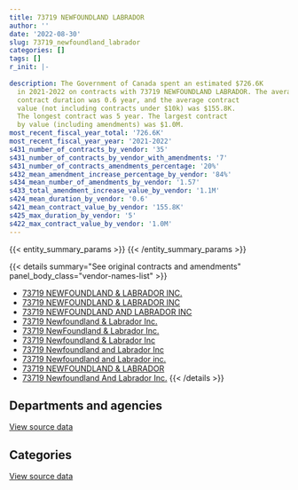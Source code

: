 ```yaml
---
title: 73719 NEWFOUNDLAND LABRADOR
author: ''
date: '2022-08-30'
slug: 73719_newfoundland_labrador
categories: []
tags: []
r_init: |-
  
description: The Government of Canada spent an estimated $726.6K
  in 2021-2022 on contracts with 73719 NEWFOUNDLAND LABRADOR. The average
  contract duration was 0.6 year, and the average contract
  value (not including contracts under $10k) was $155.8K.
  The longest contract was 5 year. The largest contract
  by value (including amendments) was $1.0M.
most_recent_fiscal_year_total: '726.6K'
most_recent_fiscal_year_year: '2021-2022'
s431_number_of_contracts_by_vendor: '35'
s431_number_of_contracts_by_vendor_with_amendments: '7'
s431_number_of_contracts_amendments_percentage: '20%'
s432_mean_amendment_increase_percentage_by_vendor: '84%'
s434_mean_number_of_amendments_by_vendor: '1.57'
s433_total_amendment_increase_value_by_vendor: '1.1M'
s424_mean_duration_by_vendor: '0.6'
s421_mean_contract_value_by_vendor: '155.8K'
s425_max_duration_by_vendor: '5'
s422_max_contract_value_by_vendor: '1.0M'
---
```


<script src="/rmarkdown-libs/htmlwidgets/htmlwidgets.js"></script>
<link href="/rmarkdown-libs/datatables-css/datatables-crosstalk.css" rel="stylesheet" />
<script src="/rmarkdown-libs/datatables-binding/datatables.js"></script>
<script src="/rmarkdown-libs/jquery/jquery-3.6.0.min.js"></script>
<link href="/rmarkdown-libs/dt-core-bootstrap/css/dataTables.bootstrap.min.css" rel="stylesheet" />
<link href="/rmarkdown-libs/dt-core-bootstrap/css/dataTables.bootstrap.extra.css" rel="stylesheet" />
<script src="/rmarkdown-libs/dt-core-bootstrap/js/jquery.dataTables.min.js"></script>
<script src="/rmarkdown-libs/dt-core-bootstrap/js/dataTables.bootstrap.min.js"></script>
<link href="/rmarkdown-libs/crosstalk/css/crosstalk.min.css" rel="stylesheet" />
<script src="/rmarkdown-libs/crosstalk/js/crosstalk.min.js"></script>
<script src="/rmarkdown-libs/htmlwidgets/htmlwidgets.js"></script>
<link href="/rmarkdown-libs/datatables-css/datatables-crosstalk.css" rel="stylesheet" />
<script src="/rmarkdown-libs/datatables-binding/datatables.js"></script>
<script src="/rmarkdown-libs/jquery/jquery-3.6.0.min.js"></script>
<link href="/rmarkdown-libs/dt-core-bootstrap/css/dataTables.bootstrap.min.css" rel="stylesheet" />
<link href="/rmarkdown-libs/dt-core-bootstrap/css/dataTables.bootstrap.extra.css" rel="stylesheet" />
<script src="/rmarkdown-libs/dt-core-bootstrap/js/jquery.dataTables.min.js"></script>
<script src="/rmarkdown-libs/dt-core-bootstrap/js/dataTables.bootstrap.min.js"></script>
<link href="/rmarkdown-libs/crosstalk/css/crosstalk.min.css" rel="stylesheet" />
<script src="/rmarkdown-libs/crosstalk/js/crosstalk.min.js"></script>

{{< entity_summary_params >}}
{{< /entity_summary_params >}}

{{< details summary="See original contracts and amendments" panel_body_class="vendor-names-list" >}}
- [73719 NEWFOUNDLAND & LABRADOR INC.](https://search.open.canada.ca/en/ct/?sort=contract_value_f%20desc&page=1&search_text=%2273719%20NEWFOUNDLAND%20%26%20LABRADOR%20INC.%22)
- [73719 NEWFOUNDLAND & LABRADOR INC](https://search.open.canada.ca/en/ct/?sort=contract_value_f%20desc&page=1&search_text=%2273719%20NEWFOUNDLAND%20%26%20LABRADOR%20INC%22)
- [73719 NEWFOUNDLAND AND LABRADOR INC](https://search.open.canada.ca/en/ct/?sort=contract_value_f%20desc&page=1&search_text=%2273719%20NEWFOUNDLAND%20AND%20LABRADOR%20INC%22)
- [73719 Newfoundland & Labrador Inc.](https://search.open.canada.ca/en/ct/?sort=contract_value_f%20desc&page=1&search_text=%2273719%20Newfoundland%20%26%20Labrador%20Inc.%22)
- [73719 NewFoundland & Labrador Inc.](https://search.open.canada.ca/en/ct/?sort=contract_value_f%20desc&page=1&search_text=%2273719%20NewFoundland%20%26%20Labrador%20Inc.%22)
- [73719 Newfoundland & Labrador Inc](https://search.open.canada.ca/en/ct/?sort=contract_value_f%20desc&page=1&search_text=%2273719%20Newfoundland%20%26%20Labrador%20Inc%22)
- [73719 Newfoundland and Labrador Inc](https://search.open.canada.ca/en/ct/?sort=contract_value_f%20desc&page=1&search_text=%2273719%20Newfoundland%20and%20Labrador%20Inc%22)
- [73719 Newfoundland and Labrador inc.](https://search.open.canada.ca/en/ct/?sort=contract_value_f%20desc&page=1&search_text=%2273719%20Newfoundland%20and%20Labrador%20inc.%22)
- [73719 NEWFOUNDLAND & LABRADOR](https://search.open.canada.ca/en/ct/?sort=contract_value_f%20desc&page=1&search_text=%2273719%20NEWFOUNDLAND%20%26%20LABRADOR%22)
- [73719 Newfoundland And Labrador Inc.](https://search.open.canada.ca/en/ct/?sort=contract_value_f%20desc&page=1&search_text=%2273719%20Newfoundland%20And%20Labrador%20Inc.%22)
{{< /details >}}

## Departments and agencies

<div id="htmlwidget-1" style="width:100%;height:auto;" class="datatables html-widget"></div>
<script type="application/json" data-for="htmlwidget-1">{"x":{"style":"bootstrap","filter":"none","vertical":false,"data":[["<a href=\"/departments/cic/\">Immigration, Refugees and Citizenship Canada<\/a>","<a href=\"/departments/csc-scc/\">Correctional Service of Canada<\/a>","<a href=\"/departments/csps-efpc/\">Canada School of Public Service<\/a>","<a href=\"/departments/dnd-mdn/\">National Defence<\/a>","<a href=\"/departments/elections/\">Elections Canada<\/a>","<a href=\"/departments/hc-sc/\">Health Canada<\/a>","<a href=\"/departments/pc/\">Parks Canada<\/a>","<a href=\"/departments/pwgsc-tpsgc/\">Public Services and Procurement Canada<\/a>"],[1246539.59,21042.15,null,408730.59,null,215082.06,122640.32,null],[null,17698.46,15688.14,553715.31,67493.5,209349.39,null,51435.95],[null,null,28207.74,119762.22,null,208777.4,null,null],[null,505236.33,12596.88,null,null,208777.4,null,null]],"container":"<table class=\"table table-striped table-hover row-border order-column display\">\n  <thead>\n    <tr>\n      <th>Department<\/th>\n      <th>2018-2019<\/th>\n      <th>2019-2020<\/th>\n      <th>2020-2021<\/th>\n      <th>2021-2022<\/th>\n    <\/tr>\n  <\/thead>\n<\/table>","options":{"order":[[4,"desc"]],"pageLength":10,"autoWidth":true,"columnDefs":[{"targets":1,"render":"function(data, type, row, meta) {\n    return type !== 'display' ? data : DTWidget.formatCurrency(data, \"$\", 2, 3, \",\", \".\", true, null);\n  }"},{"targets":2,"render":"function(data, type, row, meta) {\n    return type !== 'display' ? data : DTWidget.formatCurrency(data, \"$\", 2, 3, \",\", \".\", true, null);\n  }"},{"targets":3,"render":"function(data, type, row, meta) {\n    return type !== 'display' ? data : DTWidget.formatCurrency(data, \"$\", 2, 3, \",\", \".\", true, null);\n  }"},{"targets":4,"render":"function(data, type, row, meta) {\n    return type !== 'display' ? data : DTWidget.formatCurrency(data, \"$\", 2, 3, \",\", \".\", true, null);\n  }"},{"width":"16%","targets":[1,2,3,4]},{"className":"dt-right","targets":[1,2,3,4]}],"orderClasses":false}},"evals":["options.columnDefs.0.render","options.columnDefs.1.render","options.columnDefs.2.render","options.columnDefs.3.render"],"jsHooks":[]}</script>
<p class="text-right">
<a href="https://github.com/GoC-Spending/contracts-data/tree/main/data/out/vendors/73719_newfoundland_labrador/summary_by_fiscal_year_by_department.csv" class="source-data-link btn btn-link">View source data</a>
</p>

## Categories

<div id="htmlwidget-2" style="width:100%;height:auto;" class="datatables html-widget"></div>
<script type="application/json" data-for="htmlwidget-2">{"x":{"style":"bootstrap","filter":"none","vertical":false,"data":[["<a href=\"/categories/other/\">(Other)<\/a>","<a href=\"/categories/facilities_and_construction/\">Facilities and construction<\/a>","<a href=\"/categories/office_management/\">Office management<\/a>","<a href=\"/categories/professional_services/\">Professional services<\/a>","<a href=\"/categories/industrial_products_and_services/\">Industrial products and services<\/a>","<a href=\"/categories/human_capital/\">Human capital<\/a>"],[295619.42,66450.94,46660.23,1605304.12,null,null],[null,465196.81,207447.95,227047.86,null,15688.14],[null,119762.22,null,208777.4,null,28207.74],[null,null,null,208777.4,505236.33,12596.88]],"container":"<table class=\"table table-striped table-hover row-border order-column display\">\n  <thead>\n    <tr>\n      <th>Category<\/th>\n      <th>2018-2019<\/th>\n      <th>2019-2020<\/th>\n      <th>2020-2021<\/th>\n      <th>2021-2022<\/th>\n    <\/tr>\n  <\/thead>\n<\/table>","options":{"order":[[4,"desc"]],"dom":"t","pageLength":30,"autoWidth":true,"columnDefs":[{"targets":1,"render":"function(data, type, row, meta) {\n    return type !== 'display' ? data : DTWidget.formatCurrency(data, \"$\", 2, 3, \",\", \".\", true, null);\n  }"},{"targets":2,"render":"function(data, type, row, meta) {\n    return type !== 'display' ? data : DTWidget.formatCurrency(data, \"$\", 2, 3, \",\", \".\", true, null);\n  }"},{"targets":3,"render":"function(data, type, row, meta) {\n    return type !== 'display' ? data : DTWidget.formatCurrency(data, \"$\", 2, 3, \",\", \".\", true, null);\n  }"},{"targets":4,"render":"function(data, type, row, meta) {\n    return type !== 'display' ? data : DTWidget.formatCurrency(data, \"$\", 2, 3, \",\", \".\", true, null);\n  }"},{"width":"16%","targets":[1,2,3,4]},{"className":"dt-right","targets":[1,2,3,4]}],"orderClasses":false,"lengthMenu":[10,25,30,50,100]}},"evals":["options.columnDefs.0.render","options.columnDefs.1.render","options.columnDefs.2.render","options.columnDefs.3.render"],"jsHooks":[]}</script>
<p class="text-right">
<a href="https://github.com/GoC-Spending/contracts-data/tree/main/data/out/vendors/73719_newfoundland_labrador/summary_by_fiscal_year_by_category.csv" class="source-data-link btn btn-link">View source data</a>
</p>
